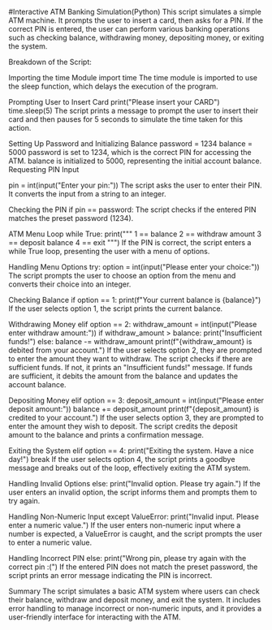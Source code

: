 #Interactive ATM Banking Simulation(Python)
This script simulates a simple ATM machine. It prompts the user to insert a card, then asks for a PIN. If the correct PIN is entered, the user can perform various banking operations such as checking balance, withdrawing money, depositing money, or exiting the system.

Breakdown of the Script:

Importing the time Module
import time
The time module is imported to use the sleep function, which delays the execution of the program.

Prompting User to Insert Card
print("Please insert your CARD")
time.sleep(5)
The script prints a message to prompt the user to insert their card and then pauses for 5 seconds to simulate the time taken for this action.

Setting Up Password and Initializing Balance
password = 1234
balance = 5000
password is set to 1234, which is the correct PIN for accessing the ATM.
balance is initialized to 5000, representing the initial account balance.
Requesting PIN Input

pin = int(input("Enter your pin:"))
The script asks the user to enter their PIN. It converts the input from a string to an integer.

Checking the PIN
if pin == password:
The script checks if the entered PIN matches the preset password (1234).

ATM Menu Loop
while True:
    print("""
    1 == balance
    2 == withdraw amount
    3 == deposit balance
    4 == exit
    """)
If the PIN is correct, the script enters a while True loop, presenting the user with a menu of options.

Handling Menu Options
try:
    option = int(input("Please enter your choice:"))
The script prompts the user to choose an option from the menu and converts their choice into an integer.

Checking Balance
if option == 1:
    print(f"Your current balance is {balance}")
If the user selects option 1, the script prints the current balance.

Withdrawing Money
elif option == 2:
    withdraw_amount = int(input("Please enter withdraw amount:"))
    if withdraw_amount > balance:
        print("Insufficient funds!")
    else:
        balance -= withdraw_amount
        print(f"{withdraw_amount} is debited from your account.")
If the user selects option 2, they are prompted to enter the amount they want to withdraw.
The script checks if there are sufficient funds. If not, it prints an "Insufficient funds!" message.
If funds are sufficient, it debits the amount from the balance and updates the account balance.

Depositing Money
elif option == 3:
    deposit_amount = int(input("Please enter deposit amount:"))
    balance += deposit_amount
    print(f"{deposit_amount} is credited to your account.")
If the user selects option 3, they are prompted to enter the amount they wish to deposit.
The script credits the deposit amount to the balance and prints a confirmation message.

Exiting the System
elif option == 4:
    print("Exiting the system. Have a nice day!")
    break
If the user selects option 4, the script prints a goodbye message and breaks out of the loop, effectively exiting the ATM system.

Handling Invalid Options
else:
    print("Invalid option. Please try again.")
If the user enters an invalid option, the script informs them and prompts them to try again.

Handling Non-Numeric Input
except ValueError:
    print("Invalid input. Please enter a numeric value.")
If the user enters non-numeric input where a number is expected, a ValueError is caught, and the script prompts the user to enter a numeric value.


Handling Incorrect PIN
else:
    print("Wrong pin, please try again with the correct pin :(")
If the entered PIN does not match the preset password, the script prints an error message indicating the PIN is incorrect.


Summary
The script simulates a basic ATM system where users can check their balance, withdraw and deposit money, and exit the system. It includes error handling to manage incorrect or non-numeric inputs, and it provides a user-friendly interface for interacting with the ATM.
